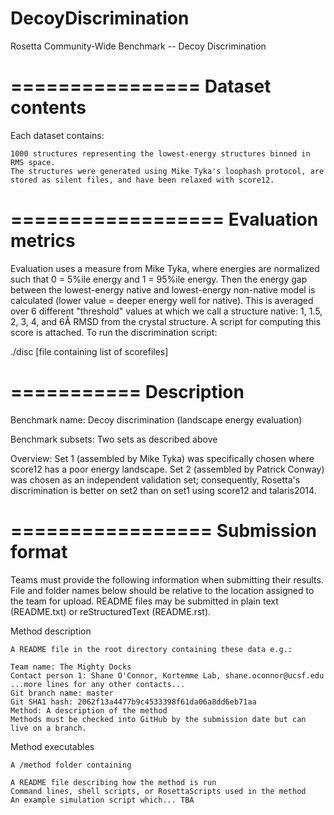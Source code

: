 # DecoyDiscrimination
Rosetta Community-Wide Benchmark -- Decoy Discrimination 

================
Dataset contents
================

Each dataset contains:

    1000 structures representing the lowest-energy structures binned in RMS space. 
    The structures were generated using Mike Tyka's loophash protocol, are stored as silent files, and have been relaxed with score12.


==================
Evaluation metrics
==================

Evaluation uses a measure from Mike Tyka, where energies are normalized such that 0 = 5%ile energy and 1 = 95%ile energy. 
Then the energy gap between the lowest-energy native and lowest-energy non-native model is calculated (lower value = deeper energy well for native). 
This is averaged over 6 different "threshold" values at which we call a structure native: 1, 1.5, 2, 3, 4, and 6Å RMSD from the crystal structure. 
A script for computing this score is attached. To run the discrimination script:

./disc [file containing list of scorefiles]


===========
Description
===========

Benchmark name: Decoy discrimination (landscape energy evaluation)

Benchmark subsets: Two sets as described above

Overview: 
    Set 1 (assembled by Mike Tyka) was specifically chosen where score12 has a poor energy landscape. 
    Set 2 (assembled by Patrick Conway) was chosen as an independent validation set; consequently, Rosetta's discrimination is better on set2 than on set1 using score12 and talaris2014.


=================
Submission format
=================

Teams must provide the following information when submitting their results. File and folder names below should be relative to the location assigned to the team for upload. README files may be submitted in plain text (README.txt) or reStructuredText (README.rst).

Method description

    A README file in the root directory containing these data e.g.:

    Team name: The Mighty Docks
    Contact person 1: Shane O'Connor, Kortemme Lab, shane.oconnor@ucsf.edu
    ...more lines for any other contacts...
    Git branch name: master
    Git SHA1 hash: 2062f13a4477b9c4533398f61da06a8dd6eb71aa
    Method: A description of the method
    Methods must be checked into GitHub by the submission date but can live on a branch.

Method executables

    A /method folder containing

    A README file describing how the method is run
    Command lines, shell scripts, or RosettaScripts used in the method
    An example simulation script which... TBA
